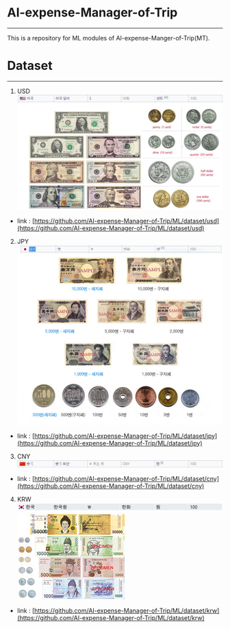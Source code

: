 # AI-expense-Manager-of-Trip
---
This is a repository for ML modules of AI-expense-Manger-of-Trip(MT).

# Dataset
---
1. USD<br/>
![description](dataset/usd/description.JPG)<br/>
![type](dataset/usd/type.JPG)<br/>
* link : [https://github.com/AI-expense-Manager-of-Trip/ML/dataset/usd](https://github.com/AI-expense-Manager-of-Trip/ML/dataset/usd)<br/>

2. JPY<br/>
![description](dataset/jpy/description.JPG)<br/>
![type](dataset/jpy/type.JPG)<br/>
* link : [https://github.com/AI-expense-Manager-of-Trip/ML/dataset/jpy](https://github.com/AI-expense-Manager-of-Trip/ML/dataset/jpy)<br/>

3. CNY<br/>
![description](dataset/cny/description.JPG)<br/>
* link : [https://github.com/AI-expense-Manager-of-Trip/ML/dataset/cny](https://github.com/AI-expense-Manager-of-Trip/ML/dataset/cny)<br/>

4. KRW<br/>
![description](dataset/krw/description.JPG)<br/>
![type](dataset/krw/type.JPG)<br/>
* link : [https://github.com/AI-expense-Manager-of-Trip/ML/dataset/krw](https://github.com/AI-expense-Manager-of-Trip/ML/dataset/krw)<br/>

